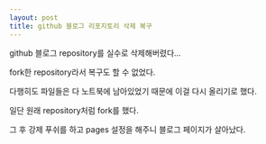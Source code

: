 ```yaml
---
layout: post
title: github 블로그 리포지토리 삭제 복구
---
```


github 블로그 repository를 실수로 삭제해버렸다...

fork한 repository라서 복구도 할 수 없었다.

다행히도 파일들은 다 노트북에 남아있었기 때문에 이걸 다시 올리기로 했다.

일단 원래 repository처럼 fork를 했다.

그 후 강제 푸쉬를 하고 pages 설정을 해주니 블로그 페이지가 살아났다.
